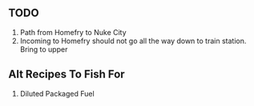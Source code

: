 TODO
----
1. Path from Homefry to Nuke City
2. Incoming to Homefry should not go all the way down to train station. Bring to upper

Alt Recipes To Fish For
-----------------------
1. Diluted Packaged Fuel
